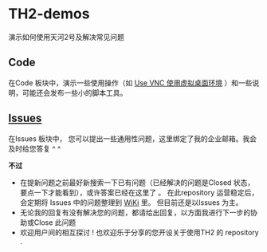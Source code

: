 # TH2-demos
演示如何使用天河2号及解决常见问题

## Code
在Code 板块中，演示一些使用操作（如 [Use VNC 使用虚拟桌面环境](https://github.com/JiangLiNSCC/TH2-demos/blob/master/Use%20VNC%20.ipynb) ）和一些说明，可能还会发布一些小的脚本工具。

## [Issues](https://github.com/JiangLiNSCC/TH2-demos/issues) 
在Issues 板块中， 您可以提出一些通用性问题，这里绑定了我的企业邮箱。我会及时给您答复 ^ ^ 

**不过** 
* 在提新问题之前最好新搜索一下已有问题（已经解决的问题是Closed 状态，要点一下才能看到），或许答案已经在这里了 。 在此repository 运营稳定后，会定期将 Issues 中的问题整理到 [WiKi](https://github.com/JiangLiNSCC/TH2-demos/wiki) 里。 但目前还是以Issues 为主。
* 无论我的回复有没有解决您的问题，都请给出回复，以方面我进行下一步的协助或Close 此问题
* 欢迎用户间的相互探讨 !  也欢迎乐于分享的您开设关于使用TH2 的 repository . 
